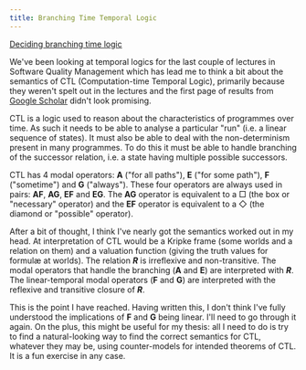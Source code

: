 ```yaml
---
title: Branching Time Temporal Logic
---
```

<a href="http://portal.acm.org/citation.cfm?id=800057.808661">Deciding branching time logic</a>

We've been looking at temporal logics for the last couple of lectures in Software Quality Management which has lead me to think a bit about the semantics of CTL (Computation-time Temporal Logic), primarily because they weren't spelt out in the lectures and the first page of results from <a href="http://scholar.google.com/">Google Scholar</a> didn't look promising.

CTL is a logic used to reason about the characteristics of programmes over time. As such it needs to be able to analyse a particular "run" (i.e. a linear sequence of states). It must also be able to deal with the non-determinism present in many programmes. To do this it must be able to handle branching of the successor relation, i.e. a state having multiple possible successors.

CTL has 4 modal operators: <strong>A</strong> ("for all paths"), <strong>E</strong> ("for some path"), <strong>F</strong> ("sometime") and <strong>G</strong> ("always"). These four operators are always used in pairs: <strong>AF</strong>, <strong>AG</strong>, <strong>EF</strong> and <strong>EG</strong>. The <strong>AG</strong> operator is equivalent to a &#9633; (the box or "necessary" operator) and the <strong>EF</strong> operator is equivalent to a &#9671; (the diamond or "possible" operator).

After a bit of thought, I think I've nearly got the semantics worked out in my head. At interpretation of CTL would be a Kripke frame (some worlds and a relation on them) and a valuation function (giving the truth values for formul&aelig; at worlds). The relation <span style="font-style: italic; font-weight: bolder">R</span> is irreflexive and non-transitive. The modal operators that handle the branching (<strong>A</strong> and <strong>E</strong>) are interpreted with <span style="font-style: italic; font-weight: bolder">R</span>. The linear-temporal modal operators (<strong>F</strong> and <strong>G</strong>) are interpreted with the reflexive and transitive closure of <span style="font-style: italic; font-weight: bolder">R</span>.

This is the point I have reached. Having written this, I don't think I've fully understood the implications of <strong>F</strong> and <strong>G</strong> being linear. I'll need to go through it again. On the plus, this might be useful for my thesis: all I need to do is try to find a natural-looking way to find the correct semantics for CTL, whatever they may be, using  counter-models for intended theorems of CTL. It is a fun exercise in any case.
